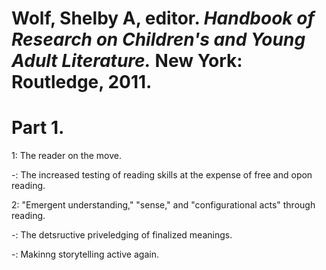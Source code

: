 # Wolf, Shelby A, editor. *Handbook of Research on Children's and Young Adult Literature.* New York: Routledge, 2011.  

# Part 1.  

1: The reader on the move.  

-: The increased testing of reading skills at the expense of free and opon reading.  

2: "Emergent understanding," "sense," and "configurational acts" through reading.  

-: The detsructive priveledging of finalized meanings.  

-: Makinng storytelling active again.  
